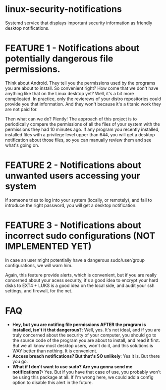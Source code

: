 # linux-security-notifications
Systemd service that displays important security information as friendly desktop notifications.

# FEATURE 1 - Notifications about potentially dangerous file permissions.
Think about Android. They tell you the permissions used by the programs you are about to install. So convenient right? How come that we don't have anything like that on the Linux desktop yet? Well, it's a bit more complicated. In practice, only the revierews of your distro repositories could provide you that information. And they won't because it's a titanic work they are not paid for.

Then what can we do? Plently! The approach of this project is to periodically compare the permissions of all the files of your system with the permissions they had 10 minutes ago. If any program you recently installed, installed files with a privilege level upper than 644, you will get a desktop notification about those files, so you can manually review them and see what's going on.

# FEATURE 2 - Notifications about unwanted users accessing your system
If someone tries to log into your system (locally, or remotely), and fail to introduce the right password, you will get a desktop notification.

# FEATURE 3 - Notifications about incorrect sudo configurations (NOT IMPLEMENTED YET)
In case an user might potentially have a dangerous sudo/user/group configurations, we will warn him.

Again, this feature provide alerts, which is convenient, but if you are really concerned about your acess security, it's a good idea to encrypt your hard disks to EXT4 + LUKS is a good idea on the local side, and audit your ssh settings, and firewall, for the net.

# FAQ

* **Hey, but you are notifing file permissions AFTER the program is installed, isn't it that dangerous?**: Well, yes. It's not ideal, and if you are truly concerned about the security of your computer, you should go to the source code of the program you are about to install, and read it first. But we all know most desktop users, won't do it, and this solutions is WAY better than nothing. It is convenient.
* **Access breach notifications? But that's SO unlikely**: Yes it is. But there you go.
* **What if I don't want to use sudo? Are you gonna send me notifications?:** Yes. But if you have that case of use, you probably won't be using this package at all. If I'm wrong here, we could add a config option to disable this alert in the future.
